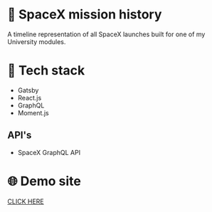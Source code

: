 # 🚀 SpaceX mission history
A timeline representation of all SpaceX launches built for one of my University modules.

# 🧰 Tech stack

- Gatsby
- React.js
- GraphQL
- Moment.js

## API's

- SpaceX GraphQL API

# 🌐 Demo site

[CLICK HERE](https://spacex-missions-timeline.netlify.app/)
